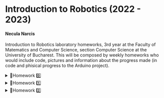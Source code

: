 # Introduction to Robotics (2022 - 2023)

#### Necula Narcis
Introduction to Robotics laboratory homeworks, 3rd year at the Faculty of Matematics and Computer Science, section Computer Science at the University of Bucharest. This will be composed by weekly homeworks who would include code, pictures and information about the progress made (in code and phisical progress to the Arduino project).


<details>
<summary>📗Homework 0️⃣</summary>
<br>

 > ✅<i>Install Arduino and create this repository.☝️</i> <br>

![alt text](https://i.imgur.com/OvHTXBm.png)

</details>
<details>
<summary>📗Homework 1️⃣</summary>
<br>

 > ✅RGB LED
 
<i><b>Task:</b></i> Use a separate potentiometer in controlling each of the color of the RGB led (Red, Green and Blue). The control must be done with digital electronics (aka you must read the value of the potentiometer with Arduino, and write a mapped value to each of the pins connected to the led).

<i><b>Setup photos:</b></i>
</br></br>
![Robotics_Homework_1_setup_2](https://user-images.githubusercontent.com/62501946/197394485-7ab89801-adc1-4e15-951d-9787bf98c7f6.jpg)
![Robotics_Homework_1_setup_1](https://user-images.githubusercontent.com/62501946/197394483-a79f9cf6-b6f3-4325-b838-ec25472c7c68.jpg)

<i><b>Video with working model:</b></i>
[Go to youtube to see video.](https://www.youtube.com/watch?v=gRUL80wEv6I&ab_channel=NarcisNecula)
</details>

<details>
<summary>📗Homework 2️⃣</summary>
<br>

 > ✅Crosswalk - 🚦🚸
 
 <i><b>Task:</b></i> Create a crosswalk system which acts like a regular one after pressing the pedestrian button. So, after the button is pressed, a timer starts and after eight seconds the lights start turning yellow and then red for the vehicles and green for pedestrians accompanied by a buzzer. After ten seconds of green light for the pedestrians, the light starts blinking and the buzzing intensifies for five seconds after which it turns back red and the traffic light turns green and the whole process can be started again.


<i><b>Setup photos:</b></i>
</br></br>
![Crosswalk_unlit](https://user-images.githubusercontent.com/62501946/198887521-6087d977-56da-496f-adb0-36144fec0ba5.jpg)
![Crosswalk_lit](https://user-images.githubusercontent.com/62501946/198887522-a0d7b4f9-b529-4397-8370-edde4f75c010.jpg)


</details>
